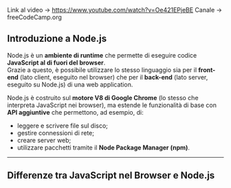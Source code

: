 Link al video -> https://www.youtube.com/watch?v=Oe421EPjeBE
Canale -> freeCodeCamp.org

## Introduzione a Node.js

Node.js è un **ambiente di runtime** che permette di eseguire codice **JavaScript al di fuori del browser**.  
Grazie a questo, è possibile utilizzare lo stesso linguaggio sia per il **front-end** (lato client, eseguito nel browser) che per il **back-end** (lato server, eseguito su Node.js) di una web application.

Node.js è costruito sul **motore V8 di Google Chrome** (lo stesso che interpreta JavaScript nei browser), ma estende le funzionalità di base con **API aggiuntive** che permettono, ad esempio, di:
- leggere e scrivere file sul disco;
- gestire connessioni di rete;
- creare server web;
- utilizzare pacchetti tramite il **Node Package Manager (npm)**.

---

## Differenze tra JavaScript nel Browser e Node.js